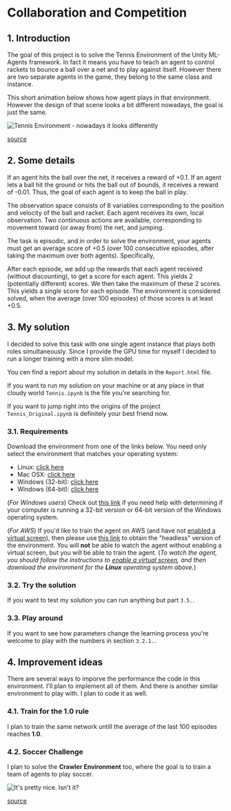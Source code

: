 # Collaboration and Competition

## 1. Introduction

The goal of this project is to solve the Tennis Environment of the Unity ML-Agents framework. In fact it means you have to teach an agent to control rackets to bounce a ball over a net and to play against itself. However there are two separate agents in the game, they belong to the same class and instance.

This short animation below shows how agent plays in that environment. However the design of that scene looks a bit different nowadays, the goal is just the same.

![Tennis Environment - nowadays it looks differently](https://user-images.githubusercontent.com/10624937/42135623-e770e354-7d12-11e8-998d-29fc74429ca2.gif)

[source](https://user-images.githubusercontent.com/10624937/42135623-e770e354-7d12-11e8-998d-29fc74429ca2.gif)

## 2. Some details

If an agent hits the ball over the net, it receives a reward of +0.1. If an agent lets a ball hit the ground or hits the ball out of bounds, it receives a reward of -0.01. Thus, the goal of each agent is to keep the ball in play.

The observation space consists of 8 variables corresponding to the position and velocity of the ball and racket. Each agent receives its own, local observation. Two continuous actions are available, corresponding to movement toward (or away from) the net, and jumping.

The task is episodic, and in order to solve the environment, your agents must get an average score of +0.5 (over 100 consecutive episodes, after taking the maximum over both agents). Specifically,

After each episode, we add up the rewards that each agent received (without discounting), to get a score for each agent. This yields 2 (potentially different) scores. We then take the maximum of these 2 scores. This yields a single score for each episode. The environment is considered solved, when the average (over 100 episodes) of those scores is at least +0.5.

## 3. My solution

I decided to solve this task with one single agent instance that plays both roles simultaneously. Since I provide the GPU time for myself I decided to run a longer training with a more slim model.

You cen find a report about my solution in details in the `Report.html` file.

If you want to run my solution on your machine or at any place in that cloudy world `Tennis.ipynb` is the file you're searching for.

If you want to jump right into the origins of the project `Tennis_Original.ipynb` is definitely your best friend now.

### 3.1. Requirements

Download the environment from one of the links below.  You need only select the environment that matches your operating system:

  - Linux: [click here](https://s3-us-west-1.amazonaws.com/udacity-drlnd/P3/Tennis/Tennis_Linux.zip)
  - Mac OSX: [click here](https://s3-us-west-1.amazonaws.com/udacity-drlnd/P3/Tennis/Tennis.app.zip)
  - Windows (32-bit): [click here](https://s3-us-west-1.amazonaws.com/udacity-drlnd/P3/Tennis/Tennis_Windows_x86.zip)
  - Windows (64-bit): [click here](https://s3-us-west-1.amazonaws.com/udacity-drlnd/P3/Tennis/Tennis_Windows_x86_64.zip)
    
(_For Windows users_) Check out [this link](https://support.microsoft.com/en-us/help/827218/how-to-determine-whether-a-computer-is-running-a-32-bit-version-or-64) if you need help with determining if your computer is running a 32-bit version or 64-bit version of the Windows operating system.

(_For AWS_) If you'd like to train the agent on AWS (and have not [enabled a virtual screen](https://github.com/Unity-Technologies/ml-agents/blob/master/docs/Training-on-Amazon-Web-Service.md)), then please use [this link](https://s3-us-west-1.amazonaws.com/udacity-drlnd/P3/Tennis/Tennis_Linux_NoVis.zip) to obtain the "headless" version of the environment.  You will **not** be able to watch the agent without enabling a virtual screen, but you will be able to train the agent.  (_To watch the agent, you should follow the instructions to [enable a virtual screen](https://github.com/Unity-Technologies/ml-agents/blob/master/docs/Training-on-Amazon-Web-Service.md), and then download the environment for the **Linux** operating system above._)

### 3.2. Try the solution

If you want to test my solution you can run anything but part `3.5.`.

### 3.3. Play around

If you want to see how parameters change the learning process you're welcome to play with the numbers in section `3.2.1.`.

## 4. Improvement ideas

There are several ways to imporve the performance the code in this environment. I'll plan to implement all of them. And there is another similar environment to play with. I plan to code it as well.

### 4.1. Train for the 1.0 rule

I plan to train the same network untill the average of the last 100 episodes reaches **1.0**.

### 4.2. Soccer Challenge

I plan to solve the **Crawler Environment** too, where the goal is to train a team of agents to play soccer.

![It's pretty nice. Isn't it?](https://user-images.githubusercontent.com/10624937/42135622-e55fb586-7d12-11e8-8a54-3c31da15a90a.gif)

[source](https://user-images.githubusercontent.com/10624937/42135622-e55fb586-7d12-11e8-8a54-3c31da15a90a.gif)
